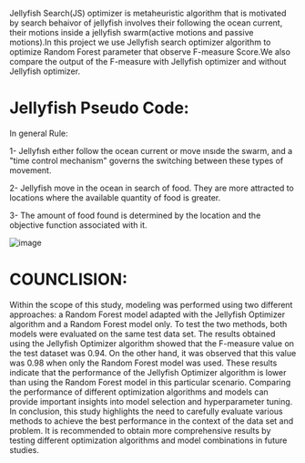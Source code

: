 Jellyfish Search(JS) optimizer is metaheuristic algorithm that is motivated by search behaivor of jellyfish involves their following the ocean current, their motions inside a jellyfish swarm(active motions and passive motions).In this project we use Jellyfish search optimizer algorithm to optimize Random Forest parameter that observe F-measure Score.We also compare the output of the F-measure with Jellyfish optimizer and without Jellyfish optimizer.

# Jellyfish Pseudo Code:

In general Rule:

1-	Jellyfısh eıther follow the ocean current or move ınsıde the swarm, and a "time control mechanism" governs the switching between these types of movement.

2-	Jellyfish move in the ocean in search of food. They are more attracted to locations where the available quantity of food is greater.

3-	The amount of food found is determined by the location and the objective function associated with it.

![image](https://github.com/zuleyhairmakk/Jellyfish-Search-Optimizer-with-Random-Forest/assets/87870858/75d7abb5-a4e5-4ca3-9977-2b8d0c51d2b0)

# COUNCLISION:

Within the scope of this study, modeling was performed using two different approaches: a Random Forest model adapted with the Jellyfish Optimizer algorithm and a Random Forest model only. To test the two methods, both models were evaluated on the same test data set. The results obtained using the Jellyfish Optimizer algorithm showed that the F-measure value on the test dataset was 0.94. On the other hand, it was observed that this value was 0.98 when only the Random Forest model was used.
These results indicate that the performance of the Jellyfish Optimizer algorithm is lower than using the Random Forest model in this particular scenario. Comparing the performance of different optimization algorithms and models can provide important insights into model selection and hyperparameter tuning. In conclusion, this study highlights the need to carefully evaluate various methods to achieve the best performance in the context of the data set and problem. It is recommended to obtain more comprehensive results by testing different optimization algorithms and model combinations in future studies.


